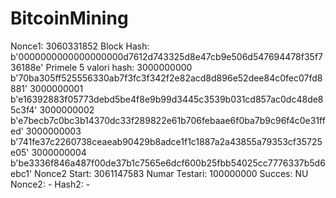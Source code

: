 # BitcoinMining

Nonce1: 3060331852
Block Hash: b'0000000000000000000d7612d743325d8e47cb9e506d547694478f35f736188e'
Primele 5 valori hash:
  3000000000 b'70ba305ff525556330ab7f3fc3f342f2e82acd8d896e52dee84c0fec07fd8881'
  3000000001 b'e16392883f05773debd5be4f8e9b99d3445c3539b031cd857ac0dc48de85c3f4'
  3000000002 b'e7becb7c0bc3b14370dc33f289822e61b706febaae6f0ba7b9c96f4c0e31ffed'
  3000000003 b'741fe37c2260738ceaeab90429b8adce1f1c1887a2a43855a79353cf35725e05'
  3000000004 b'be3336f846a487f00de37b1c7565e6dcf600b25fbb54025cc7776337b5d6ebc1'
Nonce2 Start: 3061147583
Numar Testari: 100000000
Succes: NU
    Nonce2: -
    Hash2: -
